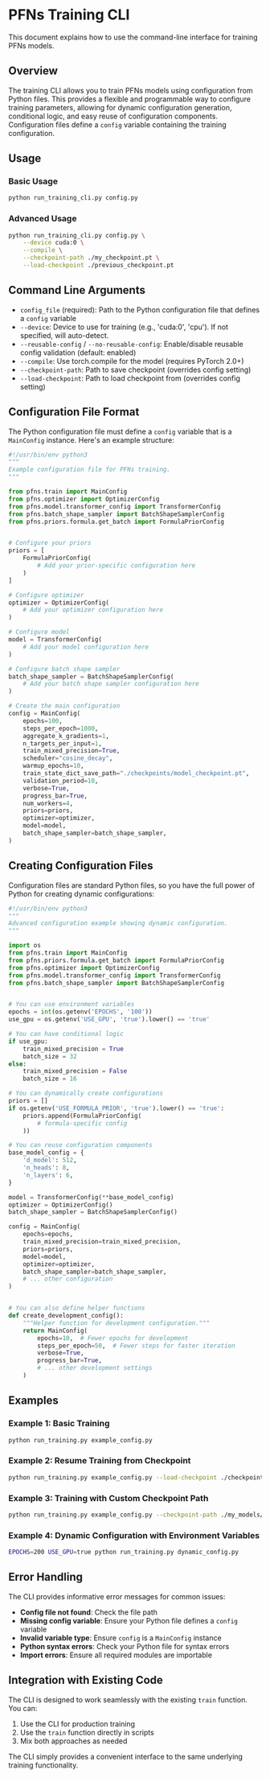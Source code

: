 # PFNs Training CLI

This document explains how to use the command-line interface for training PFNs models.

## Overview

The training CLI allows you to train PFNs models using configuration from Python files. This provides a flexible and programmable way to configure training parameters, allowing for dynamic configuration generation, conditional logic, and easy reuse of configuration components. Configuration files define a `config` variable containing the training configuration.

## Usage

### Basic Usage

```bash
python run_training_cli.py config.py
```

### Advanced Usage

```bash
python run_training_cli.py config.py \
    --device cuda:0 \
    --compile \
    --checkpoint-path ./my_checkpoint.pt \
    --load-checkpoint ./previous_checkpoint.pt
```

## Command Line Arguments

- `config_file` (required): Path to the Python configuration file that defines a `config` variable
- `--device`: Device to use for training (e.g., 'cuda:0', 'cpu'). If not specified, will auto-detect.
- `--reusable-config` / `--no-reusable-config`: Enable/disable reusable config validation (default: enabled)
- `--compile`: Use torch.compile for the model (requires PyTorch 2.0+)
- `--checkpoint-path`: Path to save checkpoint (overrides config setting)
- `--load-checkpoint`: Path to load checkpoint from (overrides config setting)

## Configuration File Format

The Python configuration file must define a `config` variable that is a `MainConfig` instance. Here's an example structure:

```python
#!/usr/bin/env python3
"""
Example configuration file for PFNs training.
"""

from pfns.train import MainConfig
from pfns.optimizer import OptimizerConfig
from pfns.model.transformer_config import TransformerConfig
from pfns.batch_shape_sampler import BatchShapeSamplerConfig
from pfns.priors.formula.get_batch import FormulaPriorConfig


# Configure your priors
priors = [
    FormulaPriorConfig(
        # Add your prior-specific configuration here
    )
]

# Configure optimizer
optimizer = OptimizerConfig(
    # Add your optimizer configuration here
)

# Configure model
model = TransformerConfig(
    # Add your model configuration here
)

# Configure batch shape sampler
batch_shape_sampler = BatchShapeSamplerConfig(
    # Add your batch shape sampler configuration here
)

# Create the main configuration
config = MainConfig(
    epochs=100,
    steps_per_epoch=1000,
    aggregate_k_gradients=1,
    n_targets_per_input=1,
    train_mixed_precision=True,
    scheduler="cosine_decay",
    warmup_epochs=10,
    train_state_dict_save_path="./checkpoints/model_checkpoint.pt",
    validation_period=10,
    verbose=True,
    progress_bar=True,
    num_workers=4,
    priors=priors,
    optimizer=optimizer,
    model=model,
    batch_shape_sampler=batch_shape_sampler,
)
```

## Creating Configuration Files

Configuration files are standard Python files, so you have the full power of Python for creating dynamic configurations:

```python
#!/usr/bin/env python3
"""
Advanced configuration example showing dynamic configuration.
"""

import os
from pfns.train import MainConfig
from pfns.priors.formula.get_batch import FormulaPriorConfig
from pfns.optimizer import OptimizerConfig
from pfns.model.transformer_config import TransformerConfig
from pfns.batch_shape_sampler import BatchShapeSamplerConfig


# You can use environment variables
epochs = int(os.getenv('EPOCHS', '100'))
use_gpu = os.getenv('USE_GPU', 'true').lower() == 'true'

# You can have conditional logic
if use_gpu:
    train_mixed_precision = True
    batch_size = 32
else:
    train_mixed_precision = False
    batch_size = 16

# You can dynamically create configurations
priors = []
if os.getenv('USE_FORMULA_PRIOR', 'true').lower() == 'true':
    priors.append(FormulaPriorConfig(
        # formula-specific config
    ))

# You can reuse configuration components
base_model_config = {
    'd_model': 512,
    'n_heads': 8,
    'n_layers': 6,
}

model = TransformerConfig(**base_model_config)
optimizer = OptimizerConfig()
batch_shape_sampler = BatchShapeSamplerConfig()

config = MainConfig(
    epochs=epochs,
    train_mixed_precision=train_mixed_precision,
    priors=priors,
    model=model,
    optimizer=optimizer,
    batch_shape_sampler=batch_shape_sampler,
    # ... other configuration
)


# You can also define helper functions
def create_development_config():
    """Helper function for development configuration."""
    return MainConfig(
        epochs=10,  # Fewer epochs for development
        steps_per_epoch=50,  # Fewer steps for faster iteration
        verbose=True,
        progress_bar=True,
        # ... other development settings
    )
```

## Examples

### Example 1: Basic Training
```bash
python run_training.py example_config.py
```

### Example 2: Resume Training from Checkpoint
```bash
python run_training.py example_config.py --load-checkpoint ./checkpoints/model_checkpoint.pt
```

### Example 3: Training with Custom Checkpoint Path
```bash
python run_training.py example_config.py --checkpoint-path ./my_models/model.pt
```

### Example 4: Dynamic Configuration with Environment Variables
```bash
EPOCHS=200 USE_GPU=true python run_training.py dynamic_config.py
```

## Error Handling

The CLI provides informative error messages for common issues:

- **Config file not found**: Check the file path
- **Missing config variable**: Ensure your Python file defines a `config` variable
- **Invalid variable type**: Ensure `config` is a `MainConfig` instance
- **Python syntax errors**: Check your Python file for syntax errors
- **Import errors**: Ensure all required modules are importable

## Integration with Existing Code

The CLI is designed to work seamlessly with the existing `train` function. You can:

1. Use the CLI for production training
2. Use the `train` function directly in scripts
3. Mix both approaches as needed

The CLI simply provides a convenient interface to the same underlying training functionality. 